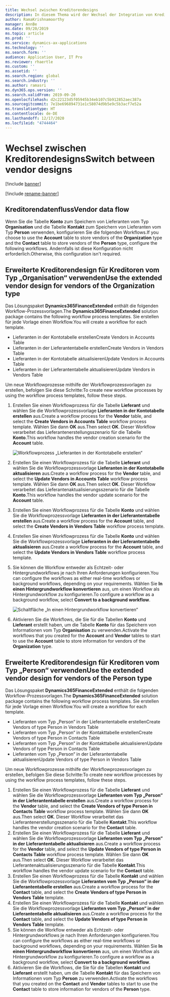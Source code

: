 ```yaml
---
title: Wechsel zwischen Kreditorendesigns
description: In diesem Thema wird der Wechsel der Integration von Kreditorendaten zwischen Finance and Operations Apps und Dataverse beschrieben.
author: RamaKrishnamoorthy
manager: AnnBe
ms.date: 09/20/2019
ms.topic: article
ms.prod: ''
ms.service: dynamics-ax-applications
ms.technology: ''
ms.search.form: ''
audience: Application User, IT Pro
ms.reviewer: rhaertle
ms.custom: ''
ms.assetid: ''
ms.search.region: global
ms.search.industry: ''
ms.author: ramasri
ms.dyn365.ops.version: ''
ms.search.validFrom: 2019-09-20
ms.openlocfilehash: d2c22123d5f05945b34eb107c5b912852aec387a
ms.sourcegitcommit: 7e1be696894731e1c58074d9b5e9c5b3acf7e52a
ms.translationtype: HT
ms.contentlocale: de-DE
ms.lasthandoff: 12/17/2020
ms.locfileid: "4744464"
---
```

# <a name="switch-between-vendor-designs"></a><span data-ttu-id="e26a1-103">Wechsel zwischen Kreditorendesigns</span><span class="sxs-lookup"><span data-stu-id="e26a1-103">Switch between vendor designs</span></span>

[!include [banner](../../includes/banner.md)]

[!include [rename-banner](~/includes/cc-data-platform-banner.md)]



## <a name="vendor-data-flow"></a><span data-ttu-id="e26a1-104">Kreditorendatenfluss</span><span class="sxs-lookup"><span data-stu-id="e26a1-104">Vendor data flow</span></span> 

<span data-ttu-id="e26a1-105">Wenn Sie die Tabelle **Konto** zum Speichern von Lieferanten vom Typ **Organisation** und die Tabelle **Kontakt** zum Speichern von Lieferanten vom Typ **Person** verwenden, konfigurieren Sie die folgenden Workflows.</span><span class="sxs-lookup"><span data-stu-id="e26a1-105">If you choose to use the **Account** table to store vendors of the **Organization** type and the **Contact** table to store vendors of the **Person** type, configure the following workflows.</span></span> <span data-ttu-id="e26a1-106">Andernfalls ist diese Konfiguration nicht erforderlich.</span><span class="sxs-lookup"><span data-stu-id="e26a1-106">Otherwise, this configuration isn't required.</span></span>

## <a name="use-the-extended-vendor-design-for-vendors-of-the-organization-type"></a><span data-ttu-id="e26a1-107">Erweiterte Kreditorendesign für Kreditoren vom Typ „Organisation“ verwenden</span><span class="sxs-lookup"><span data-stu-id="e26a1-107">Use the extended vendor design for vendors of the Organization type</span></span>

<span data-ttu-id="e26a1-108">Das Lösungspaket **Dynamics365FinanceExtended** enthält die folgenden Workflow-Prozessvorlagen.</span><span class="sxs-lookup"><span data-stu-id="e26a1-108">The **Dynamics365FinanceExtended** solution package contains the following workflow process templates.</span></span> <span data-ttu-id="e26a1-109">Sie erstellen für jede Vorlage einen Workflow.</span><span class="sxs-lookup"><span data-stu-id="e26a1-109">You will create a workflow for each template.</span></span>

+ <span data-ttu-id="e26a1-110">Lieferanten in der Kontotabelle erstellen</span><span class="sxs-lookup"><span data-stu-id="e26a1-110">Create Vendors in Accounts Table</span></span>
+ <span data-ttu-id="e26a1-111">Lieferanten in der Lieferantentabelle erstellen</span><span class="sxs-lookup"><span data-stu-id="e26a1-111">Create Vendors in Vendors Table</span></span>
+ <span data-ttu-id="e26a1-112">Lieferanten in der Kontotabelle aktualisieren</span><span class="sxs-lookup"><span data-stu-id="e26a1-112">Update Vendors in Accounts Table</span></span>
+ <span data-ttu-id="e26a1-113">Lieferanten in der Lieferantentabelle aktualisieren</span><span class="sxs-lookup"><span data-stu-id="e26a1-113">Update Vendors in Vendors Table</span></span>

<span data-ttu-id="e26a1-114">Um neue Workflowprozesse mithilfe der Workflowprozessvorlagen zu erstellen, befolgen Sie diese Schritte:</span><span class="sxs-lookup"><span data-stu-id="e26a1-114">To create new workflow processes by using the workflow process templates, follow these steps.</span></span>

1. <span data-ttu-id="e26a1-115">Erstellen Sie einen Workflowprozess für die Tabelle **Lieferant** und wählen Sie die Workflowprozessvorlage **Lieferanten in der Kontotabelle erstellen** aus.</span><span class="sxs-lookup"><span data-stu-id="e26a1-115">Create a workflow process for the **Vendor** table, and select the **Create Vendors in Accounts Table** workflow process template.</span></span> <span data-ttu-id="e26a1-116">Wählen Sie dann **OK** aus.</span><span class="sxs-lookup"><span data-stu-id="e26a1-116">Then select **OK**.</span></span> <span data-ttu-id="e26a1-117">Dieser Workflow verarbeitet das Lieferantenerstellungsszenario für die Tabelle **Konto**.</span><span class="sxs-lookup"><span data-stu-id="e26a1-117">This workflow handles the vendor creation scenario for the **Account** table.</span></span>

    ![Workflowprozess „Lieferanten in der Kontotabelle erstellen“](media/create_process.png)

2. <span data-ttu-id="e26a1-119">Erstellen Sie einen Workflowprozess für die Tabelle **Lieferant** und wählen Sie die Workflowprozessvorlage **Lieferanten in der Kontotabelle aktualisieren** aus.</span><span class="sxs-lookup"><span data-stu-id="e26a1-119">Create a workflow process for the **Vendor** table, and select the **Update Vendors in Accounts Table** workflow process template.</span></span> <span data-ttu-id="e26a1-120">Wählen Sie dann **OK** aus.</span><span class="sxs-lookup"><span data-stu-id="e26a1-120">Then select **OK**.</span></span> <span data-ttu-id="e26a1-121">Dieser Workflow verarbeitet das Lieferantenaktualisierungsszenario für die Tabelle **Konto**.</span><span class="sxs-lookup"><span data-stu-id="e26a1-121">This workflow handles the vendor update scenario for the **Account** table.</span></span>
3. <span data-ttu-id="e26a1-122">Erstellen Sie einen Workflowprozess für die Tabelle **Konto** und wählen Sie die Workflowprozessvorlage **Lieferanten in der Lieferantentabelle erstellen** aus.</span><span class="sxs-lookup"><span data-stu-id="e26a1-122">Create a workflow process for the **Account** table, and select the **Create Vendors in Vendors Table** workflow process template.</span></span>
4. <span data-ttu-id="e26a1-123">Erstellen Sie einen Workflowprozess für die Tabelle **Konto** und wählen Sie die Workflowprozessvorlage **Lieferanten in der Lieferantentabelle aktualisieren** aus.</span><span class="sxs-lookup"><span data-stu-id="e26a1-123">Create a workflow process for the **Account** table, and select the **Update Vendors in Vendors Table** workflow process template.</span></span>
5. <span data-ttu-id="e26a1-124">Sie können die Workflow entweder als Echtzeit- oder Hintergrundworkflows je nach Ihren Anforderungen konfigurieren.</span><span class="sxs-lookup"><span data-stu-id="e26a1-124">You can configure the workflows as either real-time workflows or background workflows, depending on your requirements.</span></span> <span data-ttu-id="e26a1-125">Wählen Sie **In einen Hintergrundworkflow konvertieren** aus, um einen Workflow als Hintergrundworkflow zu konfigurieren.</span><span class="sxs-lookup"><span data-stu-id="e26a1-125">To configure a workflow as a background workflow, select **Convert to a background workflow**.</span></span>

    ![Schaltfläche „In einen Hintergrundworkflow konvertieren“](media/background_workflow.png)

6. <span data-ttu-id="e26a1-127">Aktivieren Sie die Workflows, die Sie für die Tabellen **Konto** und **Lieferant** erstellt haben, um die Tabelle **Konto** für das Speichern von Informationen vom Typ **Organisation** zu verwenden.</span><span class="sxs-lookup"><span data-stu-id="e26a1-127">Activate the workflows that you created for the **Account** and **Vendor** tables to start to use the **Account** table to store information for vendors of the **Organization** type.</span></span>

## <a name="use-the-extended-vendor-design-for-vendors-of-the-person-type"></a><span data-ttu-id="e26a1-128">Erweiterte Kreditorendesign für Kreditoren vom Typ „Person“ verwenden</span><span class="sxs-lookup"><span data-stu-id="e26a1-128">Use the extended vendor design for vendors of the Person type</span></span>

<span data-ttu-id="e26a1-129">Das Lösungspaket **Dynamics365FinanceExtended** enthält die folgenden Workflow-Prozessvorlagen.</span><span class="sxs-lookup"><span data-stu-id="e26a1-129">The **Dynamics365FinanceExtended** solution package contains the following workflow process templates.</span></span> <span data-ttu-id="e26a1-130">Sie erstellen für jede Vorlage einen Workflow.</span><span class="sxs-lookup"><span data-stu-id="e26a1-130">You will create a workflow for each template.</span></span>

+ <span data-ttu-id="e26a1-131">Lieferanten vom Typ „Person“ in der Lieferantentabelle erstellen</span><span class="sxs-lookup"><span data-stu-id="e26a1-131">Create Vendors of type Person in Vendors Table</span></span>
+ <span data-ttu-id="e26a1-132">Lieferanten vom Typ „Person“ in der Kontakttabelle erstellen</span><span class="sxs-lookup"><span data-stu-id="e26a1-132">Create Vendors of type Person in Contacts Table</span></span>
+ <span data-ttu-id="e26a1-133">Lieferanten vom Typ „Person“ in der Kontakttabelle aktualisieren</span><span class="sxs-lookup"><span data-stu-id="e26a1-133">Update Vendors of type Person in Contacts Table</span></span>
+ <span data-ttu-id="e26a1-134">Lieferanten vom Typ „Person“ in der Lieferantentabelle aktualisieren</span><span class="sxs-lookup"><span data-stu-id="e26a1-134">Update Vendors of type Person in Vendors Table</span></span>

<span data-ttu-id="e26a1-135">Um neue Workflowprozesse mithilfe der Workflowprozessvorlagen zu erstellen, befolgen Sie diese Schritte:</span><span class="sxs-lookup"><span data-stu-id="e26a1-135">To create new workflow processes by using the workflow process templates, follow these steps.</span></span>

1. <span data-ttu-id="e26a1-136">Erstellen Sie einen Workflowprozess für die Tabelle **Lieferant** und wählen Sie die Workflowprozessvorlage **Lieferanten vom Typ „Person“ in der Lieferantentabelle erstellen** aus.</span><span class="sxs-lookup"><span data-stu-id="e26a1-136">Create a workflow process for the **Vendor** table, and select the **Create Vendors of type Person in Contacts Table** workflow process template.</span></span> <span data-ttu-id="e26a1-137">Wählen Sie dann **OK** aus.</span><span class="sxs-lookup"><span data-stu-id="e26a1-137">Then select **OK**.</span></span> <span data-ttu-id="e26a1-138">Dieser Workflow verarbeitet das Lieferantenerstellungsszenario für die Tabelle **Kontakt**.</span><span class="sxs-lookup"><span data-stu-id="e26a1-138">This workflow handles the vendor creation scenario for the **Contact** table.</span></span>
2. <span data-ttu-id="e26a1-139">Erstellen Sie einen Workflowprozess für die Tabelle **Lieferant** und wählen Sie die Workflowprozessvorlage **Lieferanten vom Typ „Person“ in der Lieferantentabelle aktualisieren** aus.</span><span class="sxs-lookup"><span data-stu-id="e26a1-139">Create a workflow process for the **Vendor** table, and select the **Update Vendors of type Person in Contacts Table** workflow process template.</span></span> <span data-ttu-id="e26a1-140">Wählen Sie dann **OK** aus.</span><span class="sxs-lookup"><span data-stu-id="e26a1-140">Then select **OK**.</span></span> <span data-ttu-id="e26a1-141">Dieser Workflow verarbeitet das Lieferantenaktualisierungsszenario für die Tabelle **Kontakt**.</span><span class="sxs-lookup"><span data-stu-id="e26a1-141">This workflow handles the vendor update scenario for the **Contact** table.</span></span>
3. <span data-ttu-id="e26a1-142">Erstellen Sie einen Workflowprozess für die Tabelle **Kontakt** und wählen Sie die Workflowprozessvorlage **Lieferanten vom Typ „Person“ in der Lieferantentabelle erstellen** aus.</span><span class="sxs-lookup"><span data-stu-id="e26a1-142">Create a workflow process for the **Contact** table, and select the **Create Vendors of type Person in Vendors Table** template.</span></span>
4. <span data-ttu-id="e26a1-143">Erstellen Sie einen Workflowprozess für die Tabelle **Kontakt** und wählen Sie die Workflowprozessvorlage **Lieferanten vom Typ „Person“ in der Lieferantentabelle aktualisieren** aus.</span><span class="sxs-lookup"><span data-stu-id="e26a1-143">Create a workflow process for the **Contact** table, and select the **Update Vendors of type Person in Vendors Table** template.</span></span>
5. <span data-ttu-id="e26a1-144">Sie können die Workflow entweder als Echtzeit- oder Hintergrundworkflows je nach Ihren Anforderungen konfigurieren.</span><span class="sxs-lookup"><span data-stu-id="e26a1-144">You can configure the workflows as either real-time workflows or background workflows, depending on your requirements.</span></span> <span data-ttu-id="e26a1-145">Wählen Sie **In einen Hintergrundworkflow konvertieren** aus, um einen Workflow als Hintergrundworkflow zu konfigurieren.</span><span class="sxs-lookup"><span data-stu-id="e26a1-145">To configure a workflow as a background workflow, select **Convert to a background workflow**.</span></span>
6. <span data-ttu-id="e26a1-146">Aktivieren Sie die Workflows, die Sie für die Tabellen **Kontakt** und **Lieferant** erstellt haben, um die Tabelle **Kontakt** für das Speichern von Informationen vom Typ **Person** zu verwenden.</span><span class="sxs-lookup"><span data-stu-id="e26a1-146">Activate the workflows that you created on the **Contact** and **Vendor** tables to start to use the **Contact** table to store information for vendors of the **Person** type.</span></span>
